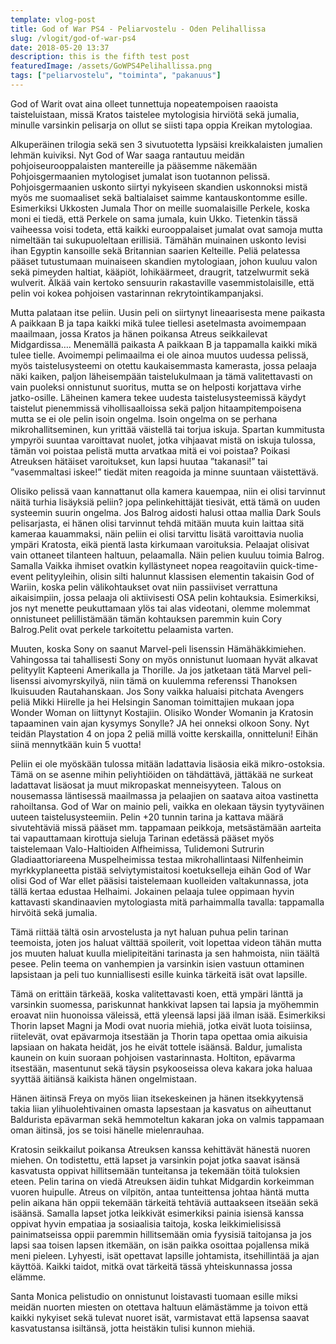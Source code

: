 ```yaml
---
template: vlog-post
title: God of War PS4 - Peliarvostelu - Oden Pelihallissa
slug: /vlogit/god-of-war-ps4
date: 2018-05-20 13:37
description: this is the fifth test post
featuredImage: /assets/GoWPS4Pelihallissa.png
tags: ["peliarvostelu", "toiminta", "pakanuus"]
---
```

God of Warit ovat aina olleet tunnettuja nopeatempoisen raaoista taisteluistaan, missä Kratos taistelee mytologisia hirviötä sekä jumalia, minulle varsinkin pelisarja on ollut se siisti tapa oppia Kreikan mytologiaa.

Alkuperäinen trilogia sekä sen 3 sivutuotetta lypsäisi kreikkalaisten jumalien lehmän kuiviksi. Nyt God of War saaga rantautuu meidän pohjoiseurooppalaisten mantereille ja pääsemme näkemään Pohjoisgermaanien mytologiset jumalat ison tuotannon pelissä.  Pohjoisgermaanien uskonto siirtyi nykyiseen skandien uskonnoksi mistä myös me suomaaliset sekä baltialaiset saimme kantauskontomme esille. Esimerkiksi Ukkosten Jumala Thor on meille suomalaisille Perkele, koska moni ei tiedä, että Perkele on sama jumala, kuin Ukko.  Tietenkin tässä vaiheessa voisi todeta, että kaikki eurooppalaiset jumalat ovat samoja mutta nimeltään tai sukupuoleltaan erillisiä. Tämähän muinainen uskonto levisi ihan Egyptin kansoille sekä Britannian saarien Kelteille. Peliä pelatessa pääset tutustumaan muinaiseen skandien mytologiaan, johon kuuluu valon sekä pimeyden haltiat, kääpiöt, lohikäärmeet, draugrit, tatzelwurmit sekä wulverit. Älkää vain kertoko sensuurin rakastaville vasemmistolaisille, että pelin voi kokea pohjoisen vastarinnan rekrytointikampanjaksi.

Mutta palataan itse peliin. Uusin peli on siirtynyt lineaarisesta mene paikasta A paikkaan B ja tapa kaikki mikä tulee tiellesi asetelmasta avoimempaan maailmaan, jossa Kratos ja hänen poikansa Atreus seikkailevat Midgardissa…. Menemällä paikasta A paikkaan B ja tappamalla kaikki mikä tulee tielle. Avoimempi pelimaailma ei ole ainoa muutos uudessa pelissä, myös taistelusysteemi on otettu kaukaisemmasta kamerasta, jossa pelaaja näki kaiken, paljon läheisempään taistelukulmaan ja tämä valitettavasti on vain puoleksi onnistunut suoritus, mutta se on helposti korjattava virhe jatko-osille. Läheinen kamera tekee uudesta taistelusysteemissä käydyt taistelut pienemmissä vihollisaalloissa sekä paljon hitaampitempoisena mutta se ei ole pelin isoin ongelma. Isoin ongelma on se perhana mikrohallitseminen, kun yrittää väistellä tai torjua iskuja. Spartan kummitusta ympyröi suuntaa varoittavat nuolet, jotka vihjaavat mistä on iskuja tulossa, tämän voi poistaa pelistä mutta arvatkaa mitä ei voi poistaa?  Poikasi Atreuksen hätäiset varoitukset, kun lapsi huutaa ”takanasi!” tai ”vasemmaltasi iskee!” tiedät miten reagoida ja minne suuntaan väistettävä. 

Olisiko pelissä vaan kannattanut olla kamera kauempaa, niin ei olisi tarvinnut näitä turhia lisäyksiä peliin?  jopa pelinkehittäjät tiesivät, että tämä on uuden systeemin suurin ongelma. Jos Balrog aidosti halusi ottaa mallia Dark Souls pelisarjasta, ei hänen olisi tarvinnut tehdä mitään muuta kuin laittaa sitä kameraa kauammaksi, näin peliin ei olisi tarvittu lisätä varoittavia nuolia ympäri Kratosta, eikä pientä lasta kirkumaan varoituksia.
Pelaajat olisivat vain ottaneet tilanteen haltuun, pelaamalla. Näin pelien kuuluu toimia Balrog. Samalla Vaikka ihmiset ovatkin kyllästyneet nopea reagoitaviin quick-time-event pelityyleihin, olisin silti halunnut klassisen elementin takaisin God of Wariin, koska pelin välikohtaukset ovat niin passiiviset verrattuna aikaisimpiin, jossa pelaaja oli aktiivisesti OSA pelin kohtauksia.  Esimerkiksi, jos nyt menette peukuttamaan ylös tai alas videotani, olemme molemmat onnistuneet pelillistämään tämän kohtauksen paremmin kuin Cory Balrog.Pelit ovat perkele tarkoitettu pelaamista varten. 

Muuten, koska Sony on saanut Marvel-peli lisenssin Hämähäkkimiehen. Vahingossa tai tahallisesti Sony on myös onnistunut luomaan hyvät alkavat pelityylit Kapteeni Amerikalla ja Thorille.  Ja jos jatketaan tätä Marvel peli-lisenssi aivomyrskyilyä, niin tämä on kuulemma referenssi Thanoksen Ikuisuuden Rautahanskaan. Jos Sony vaikka haluaisi pitchata Avengers peliä Mikki Hiirelle ja hei Helsingin Sanoman toimittajien mukaan jopa Wonder Woman on liittynyt Kostajiin. 
Olisiko Wonder Womanin ja Kratosin tapaaminen vain ajan kysymys Sonylle? JA hei onneksi olkoon Sony. Nyt teidän Playstation 4 on jopa 2 peliä millä voitte kerskailla, onnitteluni! Eihän siinä mennytkään kuin 5 vuotta!

Peliin ei ole myöskään tulossa mitään ladattavia lisäosia eikä mikro-ostoksia. Tämä on se asenne mihin peliyhtiöiden on tähdättävä, jättäkää ne surkeat ladattavat lisäosat ja muut mikropaskat menneisyyteen. Talous on nousemassa läntisessä maailmassa ja pelaajien on saatava aitoa vastinetta rahoiltansa.
God of War on mainio peli, vaikka en olekaan täysin tyytyväinen uuteen taistelusysteemiin. Pelin +20 tunnin tarina ja kattava määrä sivutehtäviä missä pääset mm. tappamaan peikkoja, metsästämään aarteita tai vapauttamaan kirottuja sieluja Tarinan edetässä pääset myös taistelemaan Valo-Haltioiden Alfheimissa, Tulidemoni Sutrurin Gladiaattoriareena Muspelheimissa testaa mikrohallintaasi Nilfenheimin myrkkyplaneetta pistää selviytymistaitosi koetukselleja eihän God of War olisi God of War ellet pääsisi taistelemaan kuolleiden valtakunnassa, jota tällä kertaa edustaa Helhaimi. Jokainen pelaaja tulee oppimaan hyvin kattavasti skandinaavien mytologiasta mitä parhaimmalla tavalla: tappamalla hirvöitä sekä jumalia.

Tämä riittää tältä osin arvostelusta ja nyt haluan puhua pelin tarinan teemoista, joten jos haluat välttää spoilerit, voit lopettaa videon tähän mutta jos muuten haluat kuulla mielipiteitäni tarinasta ja sen hahmoista, niin täältä pesee. Pelin teema on vanhempien ja varsinkin isien vastuun ottaminen lapsistaan ja peli tuo kunniallisesti esille kuinka tärkeitä isät ovat lapsille. 

Tämä on erittäin tärkeää, koska valitettavasti koen, että ympäri länttä ja varsinkin suomessa, pariskunnat hankkivat lapsen tai lapsia ja myöhemmin eroavat niin huonoissa väleissä, että yleensä lapsi jää ilman isää. Esimerkiksi Thorin lapset Magni ja Modi ovat nuoria miehiä, jotka eivät luota toisiinsa, riitelevät, ovat epävarmoja itsestään ja Thorin tapa opettaa omia aikuisia lapsiaan on hakata heidät, jos he eivät tottele isäänsä.
Baldur, jumalista kaunein on kuin suoraan pohjoisen vastarinnasta. Holtiton, epävarma itsestään, masentunut sekä täysin psykooseissa oleva kakara joka haluaa syyttää äitiänsä kaikista hänen ongelmistaan.

Hänen äitinsä Freya on myös liian itsekeskeinen ja hänen itsekkyytensä takia liian ylihuolehtivainen omasta lapsestaan ja kasvatus on aiheuttanut Baldurista epävarman sekä hemmoteltun kakaran joka on valmis tappamaan oman äitinsä, jos se toisi hänelle mielenrauhaa.

Kratosin seikkailut poikansa Atreuksen kanssa kehittävät hänestä nuoren miehen. On todistettu, että lapset ja varsinkin pojat jotka saavat isänsä kasvatusta oppivat hillitsemään tunteitansa ja tekemään töitä tuloksien eteen.  Pelin tarina on viedä Atreuksen äidin tuhkat Midgardin korkeimman vuoren huipulle. Atreus on vilpitön, antaa tunteittensa johtaa häntä mutta pelin aikana hän oppii tekemään tärkeitä tehtäviä auttaakseen itseään sekä isäänsä.  Samalla lapset jotka leikkivät esimerkiksi painia isiensä kanssa oppivat hyvin empatiaa ja sosiaalisia taitoja, koska leikkimielisissä painimatseissa oppii paremmin hillitsemään omia fyysisiä taitojansa ja jos lapsi saa toisen lapsen itkemään, on isän paikka osoittaa pojallensa mikä meni pieleen. Lyhyesti, isät opettavat lapsille johtamista, itsehillintää ja ajan käyttöä. Kaikki taidot, mitkä ovat tärkeitä tässä yhteiskunnassa jossa elämme. 

Santa Monica pelistudio on onnistunut loistavasti tuomaan esille miksi meidän nuorten miesten on otettava haltuun elämästämme ja toivon että kaikki nykyiset sekä tulevat nuoret isät, varmistavat että lapsensa saavat kasvatustansa isiltänsä, jotta heistäkin tulisi kunnon miehiä.

